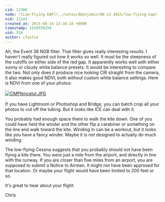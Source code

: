 ```yaml
---
cid: 12386
node: ![Low-Flying KAP](../notes/dbenjamin/08-13-2015/low-flying-kap)
nid: 12141
created_at: 2015-08-14 13:34:16 +0000
timestamp: 1439559256
uid: 554
author: cfastie
---
```


Ah, the Event 38 NGB filter. That filter gives really interesting results. I haven't really figured out how it works so well. It must be the steepness of the cutoffs on either side of the red gap. It apparently works well with either sunny or cloudy white balance presets. It would be interesting to compare the two. Not only does it produce nice looking CIR straight from the camera, it also makes good NDVI, both without custom white balance settings. Here is NDVI from one of your photos:  
.  
[![CMPfencelut.JPG](https://i.publiclab.org/system/images/photos/000/011/111/medium/CMPfencelut.JPG)](https://i.publiclab.org/system/images/photos/000/011/111/original/CMPfencelut.JPG)  
.  
If you have Lightroom or Photoshop and Bridge, you can batch crop all your photos to cut off the tubing. But it looks like ICE can deal with it.

You probably had enough space there to walk the kite down. One of you could have held the winder and the other flip a carabiner or something on the line and walk toward the kite. Winding in can be a workout, but it looks like you have a fancy winder. Maybe it is not designed to actually do much winding.

The low-flying Cessna suggests that you probably should not have been flying a kite there. You were just a mile from the airport, and directly in line with the runway. If you are closer than five miles from an airport, you are supposed to submit a Notice to Airmen. It might not have been approved for that location. Or maybe your flight would have been limited to 200 feet or so.

It's great to hear about your flight.

Chris
